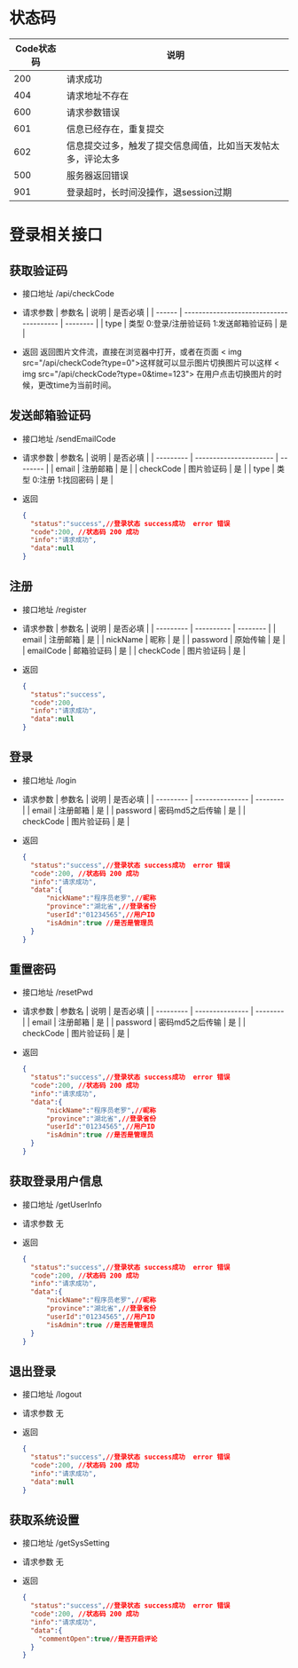 # 状态码
 | Code状态码 | 说明                                                         |
 | ---------- | ------------------------------------------------------------ |
 | 200        | 请求成功                                                     |
 | 404        | 请求地址不存在                                               |
 | 600        | 请求参数错误                                                 |
 | 601        | 信息已经存在，重复提交                                       |
 | 602        | 信息提交过多，触发了提交信息阈值，比如当天发帖太多，评论太多 |
 | 500        | 服务器返回错误                                               |
 | 901        | 登录超时，长时间没操作，退session过期                        |

# 登录相关接口

## 获取验证码

- 接口地址 /api/checkCode

- 请求参数
  | 参数名 | 说明                                    | 是否必填 |
  | ------ | --------------------------------------- | -------- |
  | type   | 类型 0:登录/注册验证码 1:发送邮箱验证码 | 是       |

- 返回
  返回图片文件流，直接在浏览器中打开，或者在页面 < img src="/api/checkCode?type=0">这样就可以显示图片切换图片可以这样 < img src="/api/checkCode?type=0&time=123"> 在用户点击切换图片的时候，更改time为当前时间。

## 发送邮箱验证码
- 接口地址 /sendEmailCode
  
- 请求参数
  | 参数名    | 说明                   | 是否必填 |
  | --------- | ---------------------- | -------- |
  | email     | 注册邮箱               | 是       |
  | checkCode | 图片验证码             | 是       |
  | type      | 类型 0:注册 1:找回密码 | 是       |


- 返回
  ```json
  {
    "status":"success",//登录状态 success成功  error 错误
    "code":200, //状态码 200 成功
    "info":"请求成功",
    "data":null
  }
  ```

## 注册
- 接口地址 /register
  
- 请求参数
  | 参数名    | 说明       | 是否必填 |
  | --------- | ---------- | -------- |
  | email     | 注册邮箱   | 是       |
  | nickName  | 昵称       | 是       |
  | password  | 原始传输   | 是       |
  | emailCode | 邮箱验证码 | 是       |
  | checkCode | 图片验证码 | 是       |


- 返回
  ```json
  {
    "status":"success",
    "code":200,
    "info":"请求成功",
    "data":null
  }
  ```

## 登录
- 接口地址 /login
  
- 请求参数
  | 参数名    | 说明            | 是否必填 |
  | --------- | --------------- | -------- |
  | email     | 注册邮箱        | 是       |
  | password  | 密码md5之后传输 | 是       |
  | checkCode | 图片验证码      | 是       |

- 返回
  ```json
  {
    "status":"success",//登录状态 success成功  error 错误
    "code":200, //状态码 200 成功
    "info":"请求成功",
    "data":{
        "nickName":"程序员老罗",//昵称
        "province":"湖北省",//登录省份
        "userId":"01234565",//用户ID
        "isAdmin":true //是否是管理员
    }
  }
  ```

## 重置密码
- 接口地址 /resetPwd
  
- 请求参数
  | 参数名    | 说明            | 是否必填 |
  | --------- | --------------- | -------- |
  | email     | 注册邮箱        | 是       |
  | password  | 密码md5之后传输 | 是       |
  | checkCode | 图片验证码      | 是       |

- 返回
  ```json
  {
    "status":"success",//登录状态 success成功  error 错误
    "code":200, //状态码 200 成功
    "info":"请求成功",
    "data":{
        "nickName":"程序员老罗",//昵称
        "province":"湖北省",//登录省份
        "userId":"01234565",//用户ID
        "isAdmin":true //是否是管理员
    }
  }
  ```
  
## 获取登录用户信息
- 接口地址 /getUserInfo
  
- 请求参数
  无

- 返回
  ```json
  {
    "status":"success",//登录状态 success成功  error 错误
    "code":200, //状态码 200 成功
    "info":"请求成功",
    "data":{
        "nickName":"程序员老罗",//昵称
        "province":"湖北省",//登录省份
        "userId":"01234565",//用户ID
        "isAdmin":true //是否是管理员
    }
  }
  ```
    
## 退出登录
- 接口地址 /logout
  
- 请求参数
  无

- 返回
  ```json
  {
    "status":"success",//登录状态 success成功  error 错误
    "code":200, //状态码 200 成功
    "info":"请求成功",
    "data":null
  }
  ```

## 获取系统设置
- 接口地址 /getSysSetting
  
- 请求参数
  无

- 返回
  ```json
  {
    "status":"success",//登录状态 success成功  error 错误
    "code":200, //状态码 200 成功
    "info":"请求成功",
    "data":{
      "commentOpen":true//是否开启评论
    } 
  }
  ```